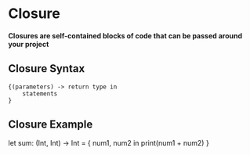 # Closure


#### Closures are self-contained blocks of code that can be passed around your project

## Closure Syntax
```
{(parameters) -> return type in
	statements
}
```

## Closure Example
let sum: (Int, Int) -> Int = { num1, num2 in
	print(num1 + num2)
}